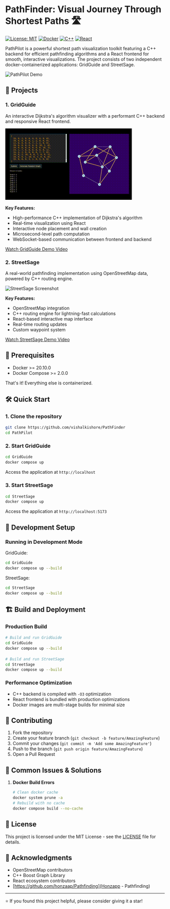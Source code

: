 # PathFinder: Visual Journey Through Shortest Paths 🛣️

[![License: MIT](https://img.shields.io/badge/License-MIT-yellow.svg)](https://opensource.org/licenses/MIT)
[![Docker](https://img.shields.io/badge/docker-%230db7ed.svg?style=flat&logo=docker&logoColor=white)](https://www.docker.com/)
[![C++](https://img.shields.io/badge/C++-%2300599C.svg?style=flat&logo=c%2B%2B&logoColor=white)](https://isocpp.org/)
[![React](https://img.shields.io/badge/React-%2361DAFB.svg?style=flat&logo=react&logoColor=black)](https://reactjs.org/)

PathPilot is a powerful shortest path visualization toolkit featuring a C++ backend for efficient pathfinding algorithms and a React frontend for smooth, interactive visualizations. The project consists of two independent docker-containerized applications: GridGuide and StreetSage.

![PathPilot Demo](./assets/SageStreet.gif)

## 🎯 Projects

### 1. GridGuide
An interactive Dijkstra's algorithm visualizer with a performant C++ backend and responsive React frontend.

![GridGuide Demo](./assets/Grid.gif)

**Key Features:**
- High-performance C++ implementation of Dijkstra's algorithm
- Real-time visualization using React
- Interactive node placement and wall creation
- Microsecond-level path computation
- WebSocket-based communication between frontend and backend

[Watch GridGuide Demo Video](./assets/Grid.mp4)

### 2. StreetSage
A real-world pathfinding implementation using OpenStreetMap data, powered by C++ routing engine.

![StreetSage Screenshot](./assets/SageStreet.gif)

**Key Features:**
- OpenStreetMap integration
- C++ routing engine for lightning-fast calculations
- React-based interactive map interface
- Real-time routing updates
- Custom waypoint system

[Watch StreetSage Demo Video](./assets/StreetSage.mp4)

## 🚀 Prerequisites
- Docker >= 20.10.0
- Docker Compose >= 2.0.0

That's it! Everything else is containerized.

## 🛠️ Quick Start

### 1. Clone the repository
```bash
git clone https://github.com/vishalkishore/PathFinder
cd PathPilot
```

### 2. Start GridGuide
```bash
cd GridGuide
docker compose up
```
Access the application at `http://localhost`

### 3. Start StreetSage
```bash
cd StreetSage
docker compose up
```
Access the application at `http://localhost:5173`

## 🔧 Development Setup

### Running in Development Mode
GridGuide:
```bash
cd GridGuide
docker compose up --build
```

StreetSage:
```bash
cd StreetSage
docker compose up --build
```

## 🏗️ Build and Deployment

### Production Build
```bash
# Build and run GridGuide
cd GridGuide
docker compose up --build

# Build and run StreetSage
cd StreetSage
docker compose up --build
```

### Performance Optimization
- C++ backend is compiled with `-O3` optimization
- React frontend is bundled with production optimizations
- Docker images are multi-stage builds for minimal size

## 🤝 Contributing
1. Fork the repository
2. Create your feature branch (`git checkout -b feature/AmazingFeature`)
3. Commit your changes (`git commit -m 'Add some AmazingFeature'`)
4. Push to the branch (`git push origin feature/AmazingFeature`)
5. Open a Pull Request

## 🐛 Common Issues & Solutions

1. **Docker Build Errors**
   ```bash
   # Clean docker cache
   docker system prune -a
   # Rebuild with no cache
   docker compose build --no-cache
   ```

## 📜 License
This project is licensed under the MIT License - see the [LICENSE](LICENSE) file for details.

## 🙏 Acknowledgments
- OpenStreetMap contributors
- C++ Boost Graph Library
- React ecosystem contributors
- [https://github.com/honzaap/Pathfinding](Honzapp - Pathfinding)

---
⭐️ If you found this project helpful, please consider giving it a star!
